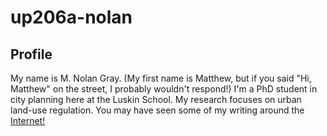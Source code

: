 # up206a-nolan
## Profile
My name is M. Nolan Gray. (My first name is Matthew, but if you said "Hi, Matthew" on the street, I probably wouldn't respond!) I'm a PhD student in city planning here at the Luskin School. My research focuses on urban land-use regulation. You may have seen some of my writing around the [Internet!](https://www.bloomberg.com/authors/AUpPrQITJ9E/nolan-gray)
